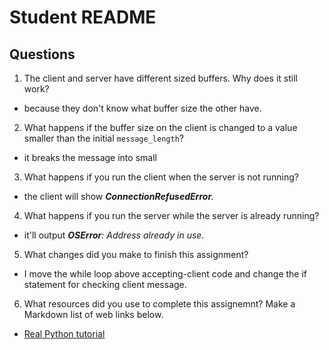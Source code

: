 # Student README

## Questions

1. The client and server have different sized buffers. Why does it still work?

- because they don't know what buffer size the other have.

2. What happens if the buffer size on the client is changed to a value smaller than the initial `message_length`?

- it breaks the message into small

3. What happens if you run the client when the server is not running?

- the client will show _**ConnectionRefusedError**._

4. What happens if you run the server while the server is already running?

- it'll output _**OSError**: Address already in use._

5. What changes did you make to finish this assignment?

- I move the while loop above accepting-client code and change the if statement for checking client message.

6. What resources did you use to complete this assignemnt? Make a Markdown list of web links below.

- [Real Python tutorial](https://realpython.com/python-sockets/#multi-connection-client-and-server)
